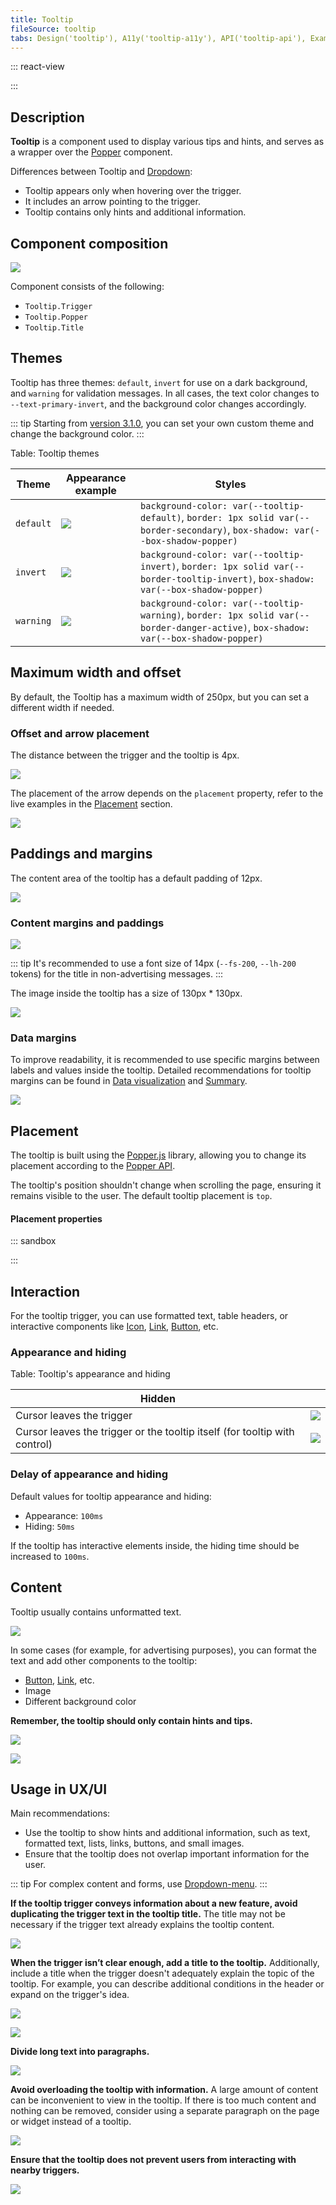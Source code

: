 ```yaml
---
title: Tooltip
fileSource: tooltip
tabs: Design('tooltip'), A11y('tooltip-a11y'), API('tooltip-api'), Example('tooltip-code'), Changelog('tooltip-changelog')
---
```


::: react-view

<script lang="tsx">
import React from 'react';

import Button from 'intergalactic/button';
import Tooltip from 'intergalactic/tooltip';
import PlaygroundGeneration from '@components/PlaygroundGeneration';

const PLACEMENT = [
  'top-start',
  'top',
  'top-end',
  'right-start',
  'right',
  'right-end',
  'bottom-start',
  'bottom',
  'bottom-end',
  'left-start',
  'left',
  'left-end',
];

const EVENT = ['hover', 'click', 'focus'];

const App = PlaygroundGeneration((createGroupWidgets) => {
  const { radio, select } = createGroupWidgets('Tooltip');

  const placement = select({
    key: 'placement',
    defaultValue: 'top',
    label: 'Placement',
    options: PLACEMENT.map((value) => ({
      name: value,
      value,
    })),
  });

  const theme = select({
    key: 'theme',
    defaultValue: 'default',
    label: 'Theme',
    options: [
      {
        name: 'default',
        value: 'default',
      },
      {
        name: 'warning',
        value: 'warning',
      },
      {
        name: 'invert',
        value: 'invert',
      },
    ],
  });

  return (
    <Tooltip
      title='Hey there! I am just a tooltip, not a magic genie, but I am here to sprinkle some knowledge on you!'
      placement={placement}
      theme={theme}
    >
      <Button>Button</Button>
    </Tooltip>
  );
});
</script>

:::

## Description

**Tooltip** is a component used to display various tips and hints, and serves as a wrapper over the [Popper](/utils/popper/popper) component.

Differences between Tooltip and [Dropdown](/components/dropdown/dropdown):

- Tooltip appears only when hovering over the trigger.
- It includes an arrow pointing to the trigger.
- Tooltip contains only hints and additional information.

## Component composition

![](static/tooltip-composition.png)

Component consists of the following:

- `Tooltip.Trigger`
- `Tooltip.Popper`
- `Tooltip.Title`

## Themes

Tooltip has three themes: `default`, `invert` for use on a dark background, and `warning` for validation messages. In all cases, the text color changes to `--text-primary-invert`, and the background color changes accordingly.

::: tip
Starting from [version 3.1.0](/components/tooltip/tooltip-changelog), you can set your own custom theme and change the background color.
:::

Table: Tooltip themes

| Theme   | Appearance example              | Styles      |
| ------- | ------------------------------- | ----------- |
| `default` | ![](static/default-theme.png) | `background-color: var(--tooltip-default)`, `border: 1px solid var(--border-secondary)`, `box-shadow: var(--box-shadow-popper)`     |
| `invert`  | ![](static/invert-theme.png)   | `background-color: var(--tooltip-invert)`, `border: 1px solid var(--border-tooltip-invert)`, `box-shadow: var(--box-shadow-popper)` |
| `warning` | ![](static/alert-theme.png)     | `background-color: var(--tooltip-warning)`, `border: 1px solid var(--border-danger-active)`, `box-shadow: var(--box-shadow-popper)` |

## Maximum width and offset

By default, the Tooltip has a maximum width of 250px, but you can set a different width if needed.

### Offset and arrow placement

The distance between the trigger and the tooltip is 4px.

![](static/tooltip-offset.png)

The placement of the arrow depends on the `placement` property, refer to the live examples in the [Placement](/components/tooltip/tooltip#placement) section.

![](static/tooltip-arrow-paddings.png)

## Paddings and margins

The content area of the tooltip has a default padding of 12px.

![](static/tooltip-content-paddings.png)

### Content margins and paddings

![](static/tooltip-button.png)

::: tip
It's recommended to use a font size of 14px (`--fs-200`, `--lh-200` tokens) for the title in non-advertising messages.
:::

The image inside the tooltip has a size of 130px * 130px.

![](static/tooltip-pic-paddings.png)

### Data margins

To improve readability, it is recommended to use specific margins between labels and values inside the tooltip. Detailed recommendations for tooltip margins can be found in [Data visualization](/data-display/d3-chart/d3-chart#tooltip) and [Summary](/patterns/summary/summary#difference_value).

![](static/tooltip-margins.png)

## Placement

The tooltip is built using the [Popper.js](https://popper.js.org/) library, allowing you to change its placement according to the [Popper API](/utils/popper/popper-api).

The tooltip's position shouldn't change when scrolling the page, ensuring it remains visible to the user. The default tooltip placement is `top`.

#### Placement properties

::: sandbox

<script lang="tsx">
  export Demo from './examples/placement-properties.tsx';
</script>

:::

## Interaction

For the tooltip trigger, you can use formatted text, table headers, or interactive components like [Icon](/style/icon/icon), [Link](/components/link/link), [Button](/components/button/button), etc.

### Appearance and hiding

Table: Tooltip's appearance and hiding

| Hidden    |                                |
| --------- | ------------------------------ |
| Cursor leaves the trigger                                                  | ![](static/hover-1.png) |
| Cursor leaves the trigger or the tooltip itself (for tooltip with control) | ![](static/hover-2.png) |

### Delay of appearance and hiding

Default values for tooltip appearance and hiding:

- Appearance: `100ms`
- Hiding: `50ms`

If the tooltip has interactive elements inside, the hiding time should be increased to `100ms`.

## Content

Tooltip usually contains unformatted text.

![](static/tooltip-basic.png)

In some cases (for example, for advertising purposes), you can format the text and add other components to the tooltip:

- [Button](/components/button/button), [Link](/components/link/link), etc.
- Image
- Different background color

**Remember, the tooltip should only contain hints and tips.**

![](static/tooltip-advanced.png)

![](static/tooltip-advanced-2.png)

## Usage in UX/UI

Main recommendations:

- Use the tooltip to show hints and additional information, such as text, formatted text, lists, links, buttons, and small images.
- Ensure that the tooltip does not overlap important information for the user.

::: tip
For complex content and forms, use [Dropdown-menu](/components/dropdown-menu/dropdown-menu).
:::

**If the tooltip trigger conveys information about a new feature, avoid duplicating the trigger text in the tooltip title.** The title may not be necessary if the trigger text already explains the tooltip content.

![](static/tooltip-trigger-yes-no.png)

**When the trigger isn’t clear enough, add a title to the tooltip.** Additionally, include a title when the trigger doesn't adequately explain the topic of the tooltip. For example, you can describe additional conditions in the header or expand on the trigger's idea.

![](static/tooltip-trigger2-yes-no.png)

![](static/tooltip-trigger2-2-yes-no.png)

**Divide long text into paragraphs.**

![](static/tooltip-text-yes-no.png)

**Avoid overloading the tooltip with information.** A large amount of content can be inconvenient to view in the tooltip. If there is too much content and nothing can be removed, consider using a separate paragraph on the page or widget instead of a tooltip.

![](static/tooltip-content-yes-no.png)

**Ensure that the tooltip does not prevent users from interacting with nearby triggers.**

![](static/tooltip-hover-yes-no.png)

